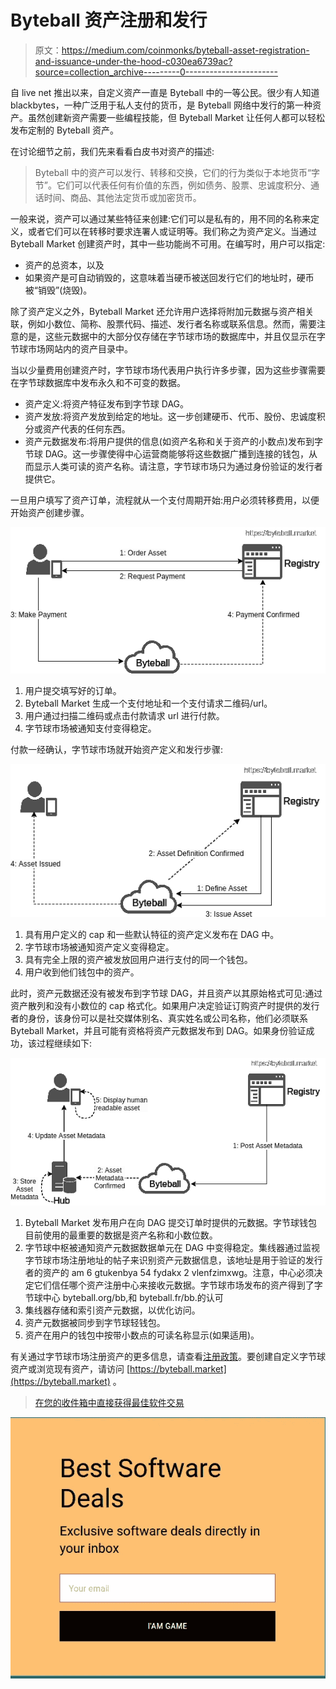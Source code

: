 # Byteball 资产注册和发行

> 原文：<https://medium.com/coinmonks/byteball-asset-registration-and-issuance-under-the-hood-c030ea6739ac?source=collection_archive---------0----------------------->

自 live net 推出以来，自定义资产一直是 Byteball 中的一等公民。很少有人知道 blackbytes，一种广泛用于私人支付的货币，是 Byteball 网络中发行的第一种资产。虽然创建新资产需要一些编程技能，但 Byteball Market 让任何人都可以轻松发布定制的 Byteball 资产。

在讨论细节之前，我们先来看看白皮书对资产的描述:

> Byteball 中的资产可以发行、转移和交换，它们的行为类似于本地货币“字节”。它们可以代表任何有价值的东西，例如债务、股票、忠诚度积分、通话时间、商品、其他法定货币或加密货币。

一般来说，资产可以通过某些特征来创建:它们可以是私有的，用不同的名称来定义，或者它们可以在转移时要求连署人或证明等。我们称之为资产定义。当通过 Byteball Market 创建资产时，其中一些功能尚不可用。在编写时，用户可以指定:

*   资产的总资本，以及
*   如果资产是可自动销毁的，这意味着当硬币被送回发行它们的地址时，硬币被“销毁”(烧毁)。

除了资产定义之外，Byteball Market 还允许用户选择将附加元数据与资产相关联，例如小数位、简称、股票代码、描述、发行者名称或联系信息。然而，需要注意的是，这些元数据中的大部分仅存储在字节球市场的数据库中，并且仅显示在字节球市场网站内的资产目录中。

当以少量费用创建资产时，字节球市场代表用户执行许多步骤，因为这些步骤需要在字节球数据库中发布永久和不可变的数据。

*   资产定义:将资产特征发布到字节球 DAG。
*   资产发放:将资产发放到给定的地址。这一步创建硬币、代币、股份、忠诚度积分或资产代表的任何东西。
*   资产元数据发布:将用户提供的信息(如资产名称和关于资产的小数点)发布到字节球 DAG。这一步骤使得中心运营商能够将这些数据广播到连接的钱包，从而显示人类可读的资产名称。请注意，字节球市场只为通过身份验证的发行者提供它。

一旦用户填写了资产订单，流程就从一个支付周期开始:用户必须转移费用，以便开始资产创建步骤。

![](img/5d0025cf66f649f94a6c2063da82c0bf.png)

1.  用户提交填写好的订单。
2.  Byteball Market 生成一个支付地址和一个支付请求二维码/url。
3.  用户通过扫描二维码或点击付款请求 url 进行付款。
4.  字节球市场被通知支付变得稳定。

付款一经确认，字节球市场就开始资产定义和发行步骤:

![](img/80f7399eaaf96ffa492ea372d7188344.png)

1.  具有用户定义的 cap 和一些默认特征的资产定义发布在 DAG 中。
2.  字节球市场被通知资产定义变得稳定。
3.  具有完全上限的资产被发放回用户进行支付的同一个钱包。
4.  用户收到他们钱包中的资产。

此时，资产元数据还没有被发布到字节球 DAG，并且资产以其原始格式可见:通过资产散列和没有小数位的 cap 格式化。如果用户决定验证订购资产时提供的发行者的身份，该身份可以是社交媒体别名、真实姓名或公司名称，他们必须联系 Byteball Market，并且可能有资格将资产元数据发布到 DAG。如果身份验证成功，该过程继续如下:

![](img/b2922e77d7388449782f640e32ad69b0.png)

1.  Byteball Market 发布用户在向 DAG 提交订单时提供的元数据。字节球钱包目前使用的最重要的数据是资产名称和小数位数。
2.  字节球中枢被通知资产元数据数据单元在 DAG 中变得稳定。集线器通过监视字节球市场注册地址的帖子来识别资产元数据信息，该地址是用于验证的发行者的资产的 am 6 gtukenbya 54 fydakx 2 vlenfzimxwg。注意，中心必须决定它们信任哪个资产注册中心来接收元数据。字节球市场发布的资产得到了字节球中心 byteball.org/bb,和 byteball.fr/bb.的认可
3.  集线器存储和索引资产元数据，以优化访问。
4.  资产元数据被同步到字节球轻钱包。
5.  资产在用户的钱包中按带小数点的可读名称显示(如果适用)。

有关通过字节球市场注册资产的更多信息，请查看[注册政策](https://docs.google.com/document/d/e/2PACX-1vQnpiwTipnBgrhSJcELOYYAOa3mTLZbmLmOebbtHFJFrfgHtlsNNZ9MPEGafvtuTnVAyfWukwu_hYSB/pub)。要创建自定义字节球资产或浏览现有资产，请访问 [https://byteball.market](https://byteball.market) 。

> [在您的收件箱中直接获得最佳软件交易](https://coincodecap.com/?utm_source=coinmonks)

[![](img/7c0b3dfdcbfea594cc0ae7d4f9bf6fcb.png)](https://coincodecap.com/?utm_source=coinmonks)